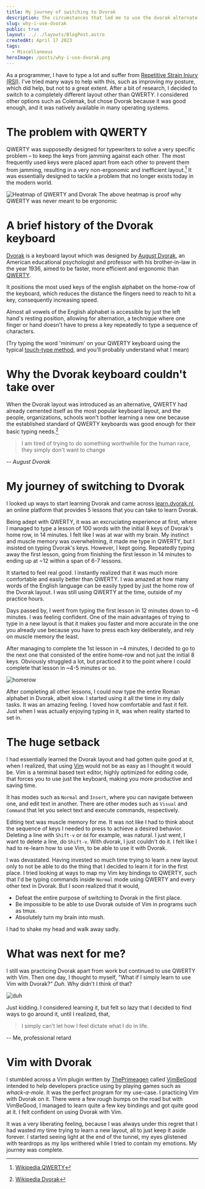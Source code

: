 ```yaml
---
title: My journey of switching to Dvorak
description: The circumstances that led me to use the dvorak alternate keyboard layout and the challenges I faced
slug: why-i-use-dvorak
public: true
layout: ../../layouts/BlogPost.astro
createdAt: April 17 2023
tags:
  - Miscellaneous
heroImage: /posts/why-i-use-dvorak.png
---
```


As a programmer, I have to type a lot and suffer from [Repetitive Strain Injury (RSI)](https://my.clevelandclinic.org/health/diseases/17424-repetitive-strain-injury). I've tried many ways to help with this, such as improving my posture, which did help, but not to a great extent. After a bit of research, I decided to switch to a completely different layout other than QWERTY.
I considered other options such as Colemak, but chose Dvorak because it was good enough, and it was natively available in many operating systems.

# The problem with QWERTY
QWERTY was supposedly designed for typewriters to solve a very specific problem – to keep the keys from jamming against each other. The most frequently used keys were placed apart from each other to prevent them from jamming, resulting in a very non-ergonomic and inefficient layout.[^1]
It was essentially designed to tackle a problem that no longer exists today in the modern world.

![Heatmap of QWERTY and Dvorak](/posts/dvorak-qwerty-heatmap.png)
The above heatmap is proof why QWERTY was never meant to be ergonomic

# A brief history of the Dvorak keyboard
[Dvorak](https://en.wikipedia.org/wiki/Dvorak_keyboard_layout) is a keyboard layout which was designed by [August Dvorak](https://en.wikipedia.org/wiki/August_Dvorak), an American educational psychologist and professor with his brother-in-law in the year 1936, aimed to be faster, more efficient and ergonomic than [QWERTY](https://en.wikipedia.org/wiki/QWERTY).

It positions the most used keys of the english alphabet on the home-row of the keyboard, which reduces the distance the fingers need to reach to hit a key, consequently increasing speed.

Almost all vowels of the English alphabet is accessible by just the left hand's resting position, allowing for alternation, a technique where one finger or hand doesn't have to press a key repeatedly to type a sequence of characters.

(Try typing the word 'minimum' on your QWERTY keyboard using the typical [touch-type method](https://en.wikipedia.org/wiki/Touch_typing), and you'll probably understand what I mean)

# Why the Dvorak keyboard couldn't take over

When the Dvorak layout was introduced as an alternative, QWERTY had already cemented itself as the most popular keyboard layout, and the people, organizations, schools won't bother learning a new one because the established standard of QWERTY keyboards was good enough for their basic typing needs.[^2]

> I am tired of trying to do something worthwhile for the human race, they simply don't want to change

-- *August Dvorak*

# My journey of switching to Dvorak
I looked up ways to start learning Dvorak and came across [learn.dvorak.nl](https://learn.dvorak.nl), an online platform that provides 5 lessons that you can take to learn Dvorak.

Being adept with QWERTY, it was an excruciating experience at first, where I managed to type a lesson of 100 words with the initial 8 keys of Dvorak's home row, in 14 minutes.
I felt like I was at war with my brain. My instinct and muscle memory was overwhelming, it made me type in QWERTY, but I insisted on typing Dvorak's keys. 
However, I kept going. 
Repeatedly typing away the first lesson, going from finishing the first lesson in 14 minutes to ending up at ~12 within a span of 6-7 lessons.

It started to feel real good. I instantly realized that it was much more comfortable and easily better than QWERTY. I was amazed at how many words of the English language can be easily typed by just the home row of the Dvorak layout.
I was still using QWERTY at the time, outside of my practice hours.

Days passed by, I went from typing the first lesson in 12 minutes down to ~6 minutes. I was feeling confident. One of the main advantages of trying to type in a new layout is that it makes you faster and more accurate in the one you already use because you have to press each key deliberately, and rely on muscle memory the least.

After managing to complete the 1st lesson in ~4 minutes, I decided to go to the next one that consisted of the entire home-row and not just the initial 8 keys. Obviously struggled a lot, but practiced it to the point where I could complete that lesson in ~4-5 minutes or so.

![homerow](/posts/homerow.png)

After completing all other lessons, I could now type the entire Roman alphabet in Dvorak, albeit slow.
I started using it all the time in my daily tasks. It was an amazing feeling. I loved how comfortable and fast it felt. Just when I was actually enjoying typing in it, was when reality started to set in.

# The huge setback
I had essentially learned the Dvorak layout and had gotten quite good at it, when I realized, that using [Vim](https://en.wikipedia.org/wiki/Vim_(text_editor)) would not be as easy as I thought it would be. Vim is a terminal based text editor, highly optimized for editing code, that forces you to use just the keyboard, making you more productive and saving time.

It has modes such as `Normal` and `Insert`, where you can navigate between one, and edit text in another.
There are other modes such as `Visual` and `Command` that let you select text and execute commands, respectively.

Editing text was muscle memory for me. It was not like I had to think about the sequence of keys I needed to press to achieve a desired behavior. Deleting a line with `Shift-v` or `dd` for example, was natural. I just went, I want to delete a line, do `Shift-v`. With dvorak, I just couldn't do it. I felt like I had to re-learn how to use Vim, to be able to use it with Dvorak.

I was devastated. Having invested so much time trying to learn a new layout only to not be able to do the thing that I decided to learn it for in the first place. I tried looking at ways to map my Vim key bindings to QWERTY, such that I'd be typing commands inside `Normal` mode using QWERTY and every other text in Dvorak. But I soon realized that it would,
- Defeat the entire purpose of switching to Dvorak in the first place.
- Be impossible to be able to use Dvorak outside of Vim in programs such as tmux.
- Absolutely turn my brain into mush.

I had to shake my head and walk away sadly.

# What was next for me?
I still was practicing Dvorak apart from work but continued to use QWERTY with Vim. Then one day, I thought to myself, "What if I simply learn to use Vim with Dvorak?" *Duh.* Why didn't I think of that?

![duh](/posts/willem-duh.gif)

Just kidding. I considered learning it, but felt so lazy that I decided to find ways to go around it, until I realized, that,
> I simply can't let how I feel dictate what I do in life.

-- Me, professional retard

# Vim with Dvorak

I stumbled across a Vim plugin written by [ThePrimeagen](https://twitter.com/ThePrimeagen) called [VimBeGood](https://github.com/ThePrimeagen/vim-be-good) intended to help developers practice using by playing games such as *whack-a-mole*.
It was the perfect program for my use-case. I practicing Vim with Dvorak on it. There were a few rough bumps on the road but with VimBeGood, I managed to learn quite a few key bindings and got quite good at it.
I felt confident on using Dvorak with Vim.

It was a very liberating feeling, because I was always under this regret that I had wasted my time trying to learn a new layout, all to just keep it aside forever. I started seeing light at the end of the tunnel, my eyes glistened with teardrops as my lips writhered while I tried to contain my emotions. My journey was complete.

[^1]: [Wikipedia QWERTY](https://en.wikipedia.org/wiki/QWERTY)
[^2]: [Wikipedia Dvorak](https://en.wikipedia.org/wiki/Anton%C3%ADn_Dvo%C5%99%C3%A1k)

